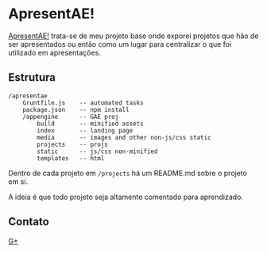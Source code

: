 ApresentAE!
====
[ApresentAE!](http://apresentae.appspot.com/) trata-se de meu projeto base onde exporei projetos que hão de ser apresentados ou então como um lugar para centralizar o que foi utilizado em apresentações.


Estrutura
----- 
```
/apresentae
    Gruntfile.js    -- automated tasks
    package.json    -- npm install 
    /appengine      -- GAE proj
        build       -- minified assets
        index       -- landing page
        media       -- images and other non-js/css static
        projects    -- projs
        static      -- js/css non-minified
        templates   -- html
``` 

Dentro de cada projeto em `/projects` há um README.md sobre o projeto em si.

A ideia é que todo projeto seja altamente comentado para aprendizado.


Contato
----
[G+](www.google.com/+ciroscosta)